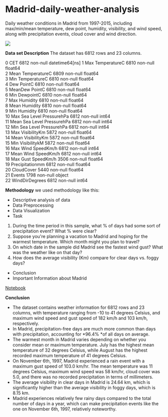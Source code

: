 # Madrid-daily-weather-analysis
Daily weather conditions in Madrid from 1997-2015, including max/min/mean temperature, dew point, humidity, visibility, and wind speed, along with precipitation events, cloud cover and wind direction.

![](https://encrypted-tbn0.gstatic.com/images?q=tbn:ANd9GcSTpcTDmrMoa1PGbWYiEx3lTcjW1TOCTv6mlg&usqp=CAU)

**Data set Description**
The dataset has 6812 rows and 23 columns.

 0   CET                          6812 non-null   datetime64[ns]
 1   Max TemperatureC             6810 non-null   float64       
 2   Mean TemperatureC            6809 non-null   float64       
 3   Min TemperatureC             6810 non-null   float64       
 4   Dew PointC                   6810 non-null   float64       
 5   MeanDew PointC               6810 non-null   float64       
 6   Min DewpointC                6810 non-null   float64       
 7   Max Humidity                 6810 non-null   float64       
 8    Mean Humidity               6810 non-null   float64       
 9    Min Humidity                6810 non-null   float64       
 10   Max Sea Level PressurehPa   6812 non-null   int64         
 11   Mean Sea Level PressurehPa  6812 non-null   int64         
 12   Min Sea Level PressurehPa   6812 non-null   int64         
 13   Max VisibilityKm            5872 non-null   float64       
 14   Mean VisibilityKm           5872 non-null   float64       
 15   Min VisibilitykM            5872 non-null   float64       
 16   Max Wind SpeedKm/h          6812 non-null   int64         
 17   Mean Wind SpeedKm/h         6812 non-null   int64         
 18   Max Gust SpeedKm/h          3506 non-null   float64       
 19  Precipitationmm              6812 non-null   float64       
 20   CloudCover                  5440 non-null   float64       
 21   Events                      1798 non-null   object        
 22  WindDirDegrees               6812 non-null   int64     
 
 **Methodology**
 we used methodology like this:
 - Descriptive analysis of data
 - Data Preprocessing
 - Data Visualization
 - Task 
 1. During the time period in this sample, what % of days had some sort of precipitation event? What % were clear?
 2. Suppose you're planning a vacation to Madrid and hoping for the warmest temperature. Which month might you plan to travel?
 3. On which date in the sample did Madrid see the fastest wind gust? What was the weather like on that day?
 4. How does the average visibility (Km) compare for clear days vs. foggy days?
 - Conclusion
 - Important Information about Madrid
 
 [Notebook](https://github.com/khushiyadav2022/Madrid-daily-weather-analysis/blob/b47da37a91a85eea1f387f64996d56c3f133354f/madrid-daily-weather-analysis.ipynb)
 
 **Conclusion**
- The dataset contains weather information for 6812 rows and 23 columns, with temperature ranging from -10 to 41 degrees Celsius, and maximum wind speed and gust speed of 182 km/h and 103 km/h, respectively.
- In Madrid, precipitation-free days are much more common than days with precipitation, accounting for *96.4% *of all days on average.
- The warmest month in Madrid varies depending on whether you consider mean or maximum temperature. July has the highest mean temperature of 32 degrees Celsius, while August has the highest recorded maximum temperature of 41 degrees Celsius.
- On November 6th, 1997, Madrid experienced a rain event with a maximum gust speed of 103.0 km/hr. The mean temperature was 11 degrees Celsius, maximum wind speed was 58 km/hr, cloud cover was 5.0, and there was no recorded precipitation in terms of millimeters.
- The average visibility in clear days in Madrid is 24.64 km, which is significantly higher than the average visibility in foggy days, which is 8.15 km.
- Madrid experiences relatively few rainy days compared to the total number of days in a year, which can make precipitation events like the one on November 6th, 1997, relatively noteworthy.
